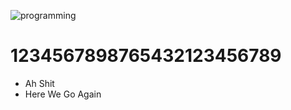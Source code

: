 ![programming](https://user-images.githubusercontent.com/73060136/119861850-0b1b0900-bf42-11eb-8d06-47d8121aa40f.gif)

# 1234567898765432123456789
-  Ah Shit 
-  Here We Go Again

<!---
SinsamutQ/SinsamutQ is a ✨ special ✨ repository because its `README.md` (this file) appears on your GitHub profile.
You can click the Preview link to take a look at your changes.
--->
